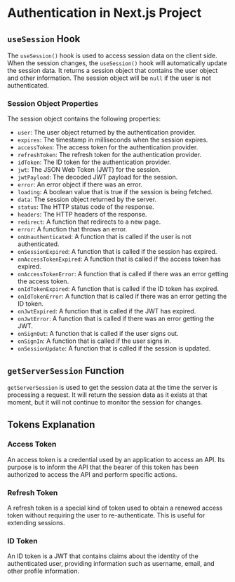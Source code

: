 # Authentication in Next.js Project

## `useSession` Hook

The `useSession()` hook is used to access session data on the client side. When the session changes, the `useSession()` hook will automatically update the session data. It returns a session object that contains the user object and other information. The session object will be `null` if the user is not authenticated.

### Session Object Properties

The session object contains the following properties:

- `user`: The user object returned by the authentication provider.
- `expires`: The timestamp in milliseconds when the session expires.
- `accessToken`: The access token for the authentication provider.
- `refreshToken`: The refresh token for the authentication provider.
- `idToken`: The ID token for the authentication provider.
- `jwt`: The JSON Web Token (JWT) for the session.
- `jwtPayload`: The decoded JWT payload for the session.
- `error`: An error object if there was an error.
- `loading`: A boolean value that is true if the session is being fetched.
- `data`: The session object returned by the server.
- `status`: The HTTP status code of the response.
- `headers`: The HTTP headers of the response.
- `redirect`: A function that redirects to a new page.
- `error`: A function that throws an error.
- `onUnauthenticated`: A function that is called if the user is not authenticated.
- `onSessionExpired`: A function that is called if the session has expired.
- `onAccessTokenExpired`: A function that is called if the access token has expired.
- `onAccessTokenError`: A function that is called if there was an error getting the access token.
- `onIdTokenExpired`: A function that is called if the ID token has expired.
- `onIdTokenError`: A function that is called if there was an error getting the ID token.
- `onJwtExpired`: A function that is called if the JWT has expired.
- `onJwtError`: A function that is called if there was an error getting the JWT.
- `onSignOut`: A function that is called if the user signs out.
- `onSignIn`: A function that is called if the user signs in.
- `onSessionUpdate`: A function that is called if the session is updated.

## `getServerSession` Function

`getServerSession` is used to get the session data at the time the server is processing a request. It will return the session data as it exists at that moment, but it will not continue to monitor the session for changes.

## Tokens Explanation

### Access Token

An access token is a credential used by an application to access an API. Its purpose is to inform the API that the bearer of this token has been authorized to access the API and perform specific actions.

### Refresh Token

A refresh token is a special kind of token used to obtain a renewed access token without requiring the user to re-authenticate. This is useful for extending sessions.

### ID Token

An ID token is a JWT that contains claims about the identity of the authenticated user, providing information such as username, email, and other profile information.

